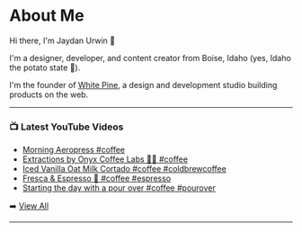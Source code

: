 # About Me

Hi there, I'm Jaydan Urwin 👋

I'm a designer, developer, and content creator from Boise, Idaho (yes, Idaho the potato state 🥔).

I'm the founder of [White Pine](https://whitepine.studio), a design and development studio building products on the web.

--- 

### 📺 Latest YouTube Videos 
<!-- YOUTUBE:START -->
- [Morning Aeropress #coffee](https://www.youtube.com/watch?v=GgyF0eE-ens)
- [Extractions by Onyx Coffee Labs 🙌🏼 #coffee](https://www.youtube.com/watch?v=AEwTDKDLOcI)
- [Iced Vanilla Oat Milk Cortado #coffee #coldbrewcoffee](https://www.youtube.com/watch?v=N5Q665csmKY)
- [Fresca &amp; Espresso 🤯 #coffee #espresso](https://www.youtube.com/watch?v=-BqLF2A1N6E)
- [Starting the day with a pour over #coffee  #pourover](https://www.youtube.com/watch?v=Fzgg4r4-Ps8)
<!-- YOUTUBE:END --> 

➡️ [View All](https://youtube.com/@LittleSticks) 

---

<!--
**jaydanurwin/jaydanurwin** is a ✨ _special_ ✨ repository because its `README.md` (this file) appears on your GitHub profile.

Here are some ideas to get you started:

- 🔭 I’m currently working on ...
- 🌱 I’m currently learning ...
- 👯 I’m looking to collaborate on ...
- 🤔 I’m looking for help with ...
- 💬 Ask me about ...
- 📫 How to reach me: ...
- 😄 Pronouns: ...
- ⚡ Fun fact: ...
-->
